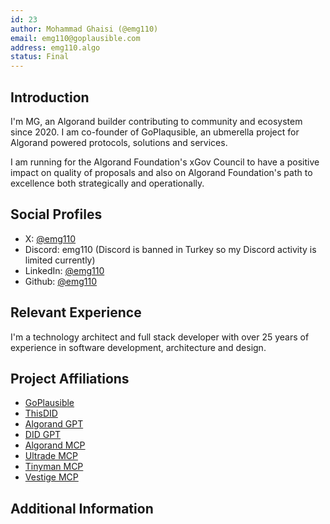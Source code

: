 ```yaml
---
id: 23
author: Mohammad Ghaisi (@emg110)
email: emg110@goplausible.com
address: emg110.algo
status: Final
---
```


## Introduction

I'm MG, an Algorand builder contributing to community and ecosystem since 2020. I am co-founder of GoPlaqusible, an ubmerella project for Algorand powered protocols, solutions and services.

I am running for the Algorand Foundation's xGov Council to have a positive impact on quality of proposals and also on Algorand Foundation's path to excellence both strategically and operationally.

## Social Profiles

- X: [@emg110](https://x.com/emg110)
- Discord: emg110 (Discord is banned in Turkey so my Discord activity is limited currently)
- LinkedIn: [@emg110](https://www.linkedin.com/in/emg110/)
- Github: [@emg110](https://github.com/emg110)

## Relevant Experience

I'm a technology architect and full stack developer with over 25 years of experience in software development, architecture and design.

## Project Affiliations

- [GoPlausible](https://goplausible.com/)
- [ThisDID](https://thisdid.com/)
- [Algorand GPT](https://chatgpt.com/g/g-izA6hnC93-algorand-gpt)
- [DID GPT](https://chatgpt.com/g/g-rOCQculZQ-did-gpt)
- [Algorand MCP](https://github.com/GoPlausible/algorand-mcp)
- [Ultrade MCP](https://github.com/ultrade-org/ultrade-mcp)
- [Tinyman MCP](https://github.com/GoPlausible/tinyman-mcp)
- [Vestige MCP](https://github.com/GoPlausible/vestige-mcp)

## Additional Information